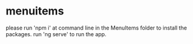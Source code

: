 # menuitems

please run 'npm i' at command line in the MenuItems folder to install the packages.
run 'ng serve' to run the app.
